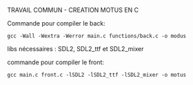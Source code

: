 TRAVAIL COMMUN - CREATION MOTUS EN C



Commande pour compiler le back:


`gcc -Wall -Wextra -Werror main.c functions/back.c -o modus`


libs nécessaires : SDL2, SDL2_ttf et SDL2_mixer 

commande pour compiler le front:

`gcc main.c front.c -lSDL2 -lSDL2_ttf -lSDL2_mixer -o motus`
